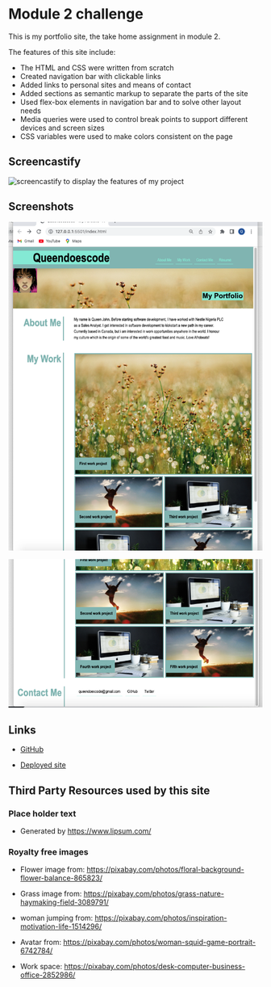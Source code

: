 # Module 2 challenge

This is my portfolio site, the take home assignment in module 2.

The features of this site include:

- The HTML and CSS were written from scratch
- Created navigation bar with clickable links
- Added links to personal sites and means of contact
- Added sections as semantic markup to separate the parts of the site
- Used flex-box elements in navigation bar and to solve other layout needs
- Media queries were used to control break points to support different devices and screen sizes
- CSS variables were used to make colors consistent on the page

## Screencastify

![screencastify to display the features of my project](Queendoescode%20-%20My%20Portfolio.gif)

## Screenshots

![A screenshot of my portfolio site](Screen%20Shot%202023-06-12%20at%2011.24.45%20PM.png)

![A screenshot of my portfolio site](Screen%20Shot%202023-06-12%20at%2011.24.57%20PM.png)

## Links

* [GitHub](https://github.com/queendoescode/module2-challenge)

* [Deployed site](https://queendoescode.github.io/module2-challenge/)

## Third Party Resources used by this site

### Place holder text

* Generated by https://www.lipsum.com/

### Royalty free images

* Flower image from: https://pixabay.com/photos/floral-background-flower-balance-865823/

* Grass image from: https://pixabay.com/photos/grass-nature-haymaking-field-3089791/

* woman jumping from: https://pixabay.com/photos/inspiration-motivation-life-1514296/

* Avatar from: https://pixabay.com/photos/woman-squid-game-portrait-6742784/

* Work space: https://pixabay.com/photos/desk-computer-business-office-2852986/